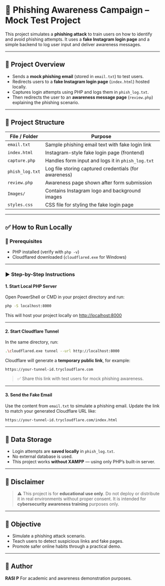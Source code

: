 # 📧 Phishing Awareness Campaign – Mock Test Project

This project simulates a **phishing attack** to train users on how to identify and avoid phishing attempts. It uses a **fake Instagram login page** and a simple backend to log user input and deliver awareness messages.

---

## 📝 Project Overview

- Sends a **mock phishing email** (stored in `email.txt`) to test users.
- Redirects users to a **fake Instagram login page** (`index.html`) hosted locally.
- Captures login attempts using PHP and logs them in `phish_log.txt`.
- Then redirects the user to an **awareness message page** (`review.php`) explaining the phishing scenario.

---

## 📁 Project Structure

| File / Folder       | Purpose                                                   |
|---------------------|-----------------------------------------------------------|
| `email.txt`         | Sample phishing email text with fake login link           |
| `index.html`        | Instagram-style fake login page (frontend)                |
| `capture.php`       | Handles form input and logs it in `phish_log.txt`         |
| `phish_log.txt`     | Log file storing captured credentials (for awareness)     |
| `review.php`        | Awareness page shown after form submission                |
| `Images/`           | Contains Instagram logo and background images             |
| `styles.css`        | CSS file for styling the fake login page                  |

---

## ✅ How to Run Locally

### 📌 Prerequisites
- PHP installed (verify with `php -v`)
- Cloudflared downloaded (`cloudflared.exe` for Windows)

---

### ▶ Step-by-Step Instructions

#### 1. Start Local PHP Server
Open PowerShell or CMD in your project directory and run:
```bash
php -S localhost:8000
```
This will host your project locally on [http://localhost:8000](http://localhost:8000)

---

#### 2. Start Cloudflare Tunnel

In the same directory, run:

```bash
.\cloudflared.exe tunnel --url http://localhost:8000
```

Cloudflare will generate a **temporary public link**, for example:

```
https://your-tunnel-id.trycloudflare.com
```

> ✅ Share this link with test users for mock phishing awareness.

---

#### 3. Send the Fake Email

Use the content from `email.txt` to simulate a phishing email.
Update the link to match your generated Cloudflare URL like:

```
https://your-tunnel-id.trycloudflare.com/index.html
```

---

## 💾 Data Storage

* Login attempts are **saved locally** in `phish_log.txt`.
* No external database is used.
* This project works **without XAMPP** — using only PHP’s built-in server.

---

## 🚨 Disclaimer

> ⚠ This project is for **educational use only**.
> Do not deploy or distribute it in real environments without proper consent.
> It is intended for **cybersecurity awareness training** purposes only.

---

## 🎯 Objective

* Simulate a phishing attack scenario.
* Teach users to detect suspicious links and fake pages.
* Promote safer online habits through a practical demo.

---

## 👤 Author

**RASI P**
For academic and awareness demonstration purposes.

